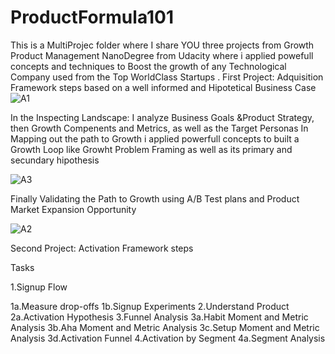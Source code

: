 # ProductFormula101
This is a MultiProjec folder where I share YOU three projects from Growth Product Management NanoDegree from Udacity where i applied powefull concepts and techniques to Boost the growth of any Technological Company used from the Top WorldClass Startups
.
First Project: Adquisition Framework steps based on a well informed and Hipotetical Business Case 
![A1](https://user-images.githubusercontent.com/109490056/184507563-563d121e-b957-4a2b-89f3-6331d12e77d8.PNG)

In the Inspecting Landscape: I analyze Business Goals &Product Strategy, then Growth Compenents  and Metrics, as well as the Target Personas
In Mapping out the path to Growth i applied powerfull concepts to built a Growth Loop like Growht Problem Framing as well as its primary and secundary hipothesis

![A3](https://user-images.githubusercontent.com/109490056/184507759-a9196b99-c308-4e93-954d-409b94f5ea11.PNG)

Finally Validating the Path to Growth using A/B Test plans and Product Market Expansion Opportunity

![A2](https://user-images.githubusercontent.com/109490056/184507878-a363b1c1-9c64-4e9d-ba89-0c5c10497c37.PNG)


Second Project: Activation Framework steps

Tasks

1.Signup Flow

  1a.Measure drop-offs
  1b.Signup Experiments
2.Understand Product
  2a.Activation Hypothesis
3.Funnel Analysis
  3a.Habit Moment and Metric Analysis
  3b.Aha Moment and Metric Analysis
  3c.Setup Moment and Metric Analysis
  3d.Activation Funnel
4.Activation by Segment
  4a.Segment Analysis
